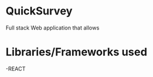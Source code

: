 # QuickSurvey

Full stack Web application that allows








# Libraries/Frameworks used




-REACT